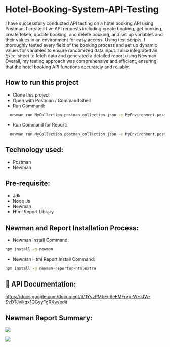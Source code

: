 # Hotel-Booking-System-API-Testing


I have successfully conducted API testing on a hotel booking API using Postman. I created five API requests including create booking, get booking, create token, update booking, and delete booking, and set up variables and their values in an environment for easy access. Using test scripts, I thoroughly tested every field of the booking process and set up dynamic values for variables to ensure randomized data input. I also integrated an Excel sheet to fetch data and generated a detailed report using Newman. Overall, my testing approach was comprehensive and efficient, ensuring that the hotel booking API functions accurately and reliably.




## How to run this project
- Clone this project
- Open with Postman / Command Shell
- Run Command:
```bash
  newman run MyCollection.postman_collection.json -e MyEnvironment.postman_environment.json
```
- Run Command for Report:
```bash
  newman run MyCollection.postman_collection.json -e MyEnvironment.postman_environment.json -r cli,htmlextra 
```
## Technology used:
- Postman
- Newman

## Pre-requisite:
- Jdk
- Node Js
- Newman
- Html Report Library

## Newman and Report Installation Process:
- Newman Install Command:
```bash
npm install -g newman
```
- Newman Html Report Install Command:
```bash
npm install -g newman-reporter-htmlextra
```



## 🔗 API Documentation:
 https://docs.google.com/document/d/1YyzPMbEu6eEMFrvp-WHiJW-SvDTJvikqx1QGyyFgRXw/edit


## Newman Report Summary:

![](https://i.ibb.co/JnxsKSY/summary.png)

![](https://i.ibb.co/7pgNfnD/hotel-request.png)
